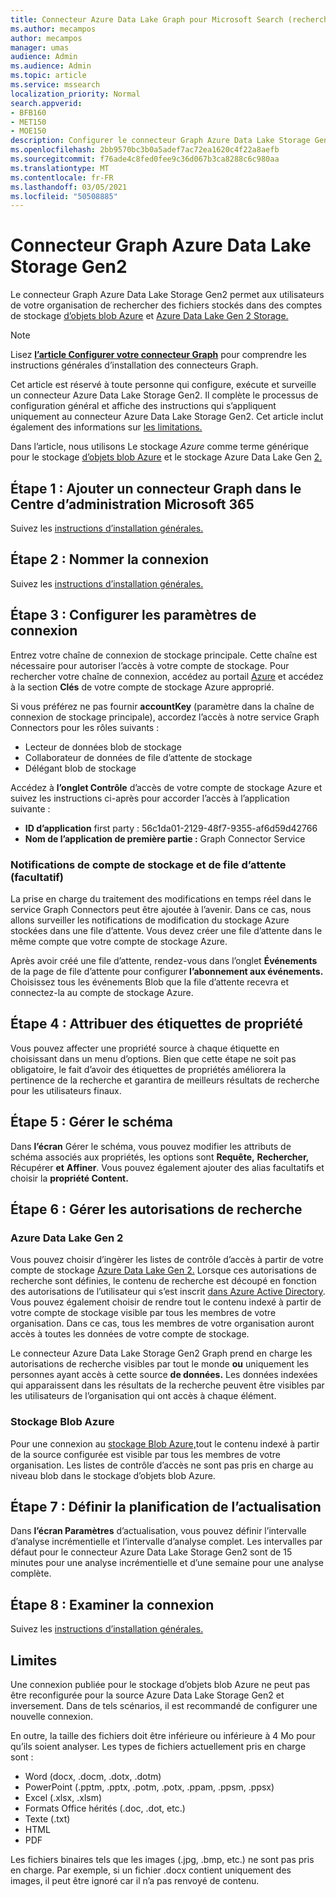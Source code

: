 ```yaml
---
title: Connecteur Azure Data Lake Graph pour Microsoft Search (recherche Microsoft)
ms.author: mecampos
author: mecampos
manager: umas
audience: Admin
ms.audience: Admin
ms.topic: article
ms.service: mssearch
localization_priority: Normal
search.appverid:
- BFB160
- MET150
- MOE150
description: Configurer le connecteur Graph Azure Data Lake Storage Gen2 pour Microsoft Search (recherche Microsoft)
ms.openlocfilehash: 2bb9570bc3b0a5adef7ac72ea1620c4f22a8aefb
ms.sourcegitcommit: f76ade4c8fed0fee9c36d067b3ca8288c6c980aa
ms.translationtype: MT
ms.contentlocale: fr-FR
ms.lasthandoff: 03/05/2021
ms.locfileid: "50508885"
---
```

<!---Previous ms.author: monaray --->

# <a name="azure-data-lake-storage-gen2-graph-connector"></a>Connecteur Graph Azure Data Lake Storage Gen2

Le connecteur Graph Azure Data Lake Storage Gen2 permet aux utilisateurs de votre organisation de rechercher des fichiers stockés dans des comptes de stockage [d’objets blob Azure](https://docs.microsoft.com/azure/storage/blobs/storage-blobs-introduction) et [Azure Data Lake Gen 2 Storage.](https://docs.microsoft.com/azure/storage/blobs/data-lake-storage-introduction)

> [!NOTE]
> Lisez [**l’article Configurer votre connecteur Graph**](configure-connector.md) pour comprendre les instructions générales d’installation des connecteurs Graph.

Cet article est réservé à toute personne qui configure, exécute et surveille un connecteur Azure Data Lake Storage Gen2. Il complète le processus de configuration général et affiche des instructions qui s’appliquent uniquement au connecteur Azure Data Lake Storage Gen2. Cet article inclut également des informations sur [les limitations.](#limitations)

Dans l’article, nous utilisons Le stockage *Azure* comme terme générique pour le stockage [d’objets blob Azure](https://docs.microsoft.com/azure/storage/blobs/storage-blobs-introduction) et le stockage Azure Data Lake Gen [2.](https://docs.microsoft.com/azure/storage/blobs/data-lake-storage-introduction)

## <a name="step-1-add-a-graph-connector-in-the-microsoft-365-admin-center"></a>Étape 1 : Ajouter un connecteur Graph dans le Centre d’administration Microsoft 365

Suivez les [instructions d’installation générales.](https://docs.microsoft.com/microsoftsearch/configure-connector)
<!---If the above phrase does not apply, delete it and insert specific details for your data source that are different from general setup instructions.-->

## <a name="step-2-name-the-connection"></a>Étape 2 : Nommer la connexion

Suivez les [instructions d’installation générales.](https://docs.microsoft.com/microsoftsearch/configure-connector)
<!---If the above phrase does not apply, delete it and insert specific details for your data source that are different from general setup instructions.-->

## <a name="step-3-configure-the-connection-settings"></a>Étape 3 : Configurer les paramètres de connexion

Entrez votre chaîne de connexion de stockage principale. Cette chaîne est nécessaire pour autoriser l’accès à votre compte de stockage. Pour rechercher votre chaîne de connexion, accédez au portail [Azure](https://ms.portal.azure.com/#home) et accédez à la section **Clés** de votre compte de stockage Azure approprié.

Si vous préférez ne pas fournir **accountKey** (paramètre dans la chaîne de connexion de stockage principale), accordez l’accès à notre service Graph Connectors pour les rôles suivants :

* Lecteur de données blob de stockage
* Collaborateur de données de file d’attente de stockage
* Délégant blob de stockage

Accédez à **l’onglet Contrôle** d’accès de votre compte de stockage Azure et suivez les instructions ci-après pour accorder l’accès à l’application suivante :

* **ID d’application** first party : 56c1da01-2129-48f7-9355-af6d59d42766
* **Nom de l’application de première partie :** Graph Connector Service

### <a name="storage-account-and-queue-notifications-optional"></a>Notifications de compte de stockage et de file d’attente (facultatif)

La prise en charge du traitement des modifications en temps réel dans le service Graph Connectors peut être ajoutée à l’avenir. Dans ce cas, nous allons surveiller les notifications de modification du stockage Azure stockées dans une file d’attente. Vous devez créer une file d’attente dans le même compte que votre compte de stockage Azure.

Après avoir créé une file d’attente, rendez-vous dans l’onglet **Événements** de la page de file d’attente pour configurer **l’abonnement aux événements.** Choisissez tous les événements Blob que la file d’attente recevra et connectez-la au compte de stockage Azure.

## <a name="step-4-assign-property-labels"></a>Étape 4 : Attribuer des étiquettes de propriété

Vous pouvez affecter une propriété source à chaque étiquette en choisissant dans un menu d’options. Bien que cette étape ne soit pas obligatoire, le fait d’avoir des étiquettes de propriétés améliorera la pertinence de la recherche et garantira de meilleurs résultats de recherche pour les utilisateurs finaux.

## <a name="step-5-manage-schema"></a>Étape 5 : Gérer le schéma

Dans **l’écran** Gérer le schéma, vous pouvez modifier les attributs de schéma associés aux propriétés, les options sont **Requête,** **Rechercher,** Récupérer **et** **Affiner**. Vous pouvez également ajouter des alias facultatifs et choisir la **propriété Content.**

## <a name="step-6-manage-search-permissions"></a>Étape 6 : Gérer les autorisations de recherche

### <a name="azure-data-lake-gen-2"></a>Azure Data Lake Gen 2

Vous pouvez choisir d’ingèrer les listes de contrôle d’accès à partir de votre compte de stockage [Azure Data Lake Gen 2.](https://docs.microsoft.com/azure/storage/blobs/data-lake-storage-introduction) Lorsque ces autorisations de recherche sont définies, le contenu de recherche est découpé en fonction des autorisations de l’utilisateur qui s’est inscrit [dans Azure Active Directory](https://docs.microsoft.com/azure/active-directory/). Vous pouvez également choisir de rendre tout le contenu indexé à partir de votre compte de stockage visible par tous les membres de votre organisation. Dans ce cas, tous les membres de votre organisation auront accès à toutes les données de votre compte de stockage.

Le connecteur Azure Data Lake Storage Gen2 Graph prend en charge les autorisations de recherche visibles par tout le monde **ou** uniquement les personnes ayant accès à cette source **de données.** Les données indexées qui apparaissent dans les résultats de la recherche peuvent être visibles par les utilisateurs de l’organisation qui ont accès à chaque élément.

### <a name="azure-blob-storage"></a>Stockage Blob Azure

Pour une connexion au [stockage Blob Azure,](https://docs.microsoft.com/azure/storage/blobs/storage-blobs-introduction)tout le contenu indexé à partir de la source configurée est visible par tous les membres de votre organisation. Les listes de contrôle d’accès ne sont pas pris en charge au niveau blob dans le stockage d’objets blob Azure.

## <a name="step-7-set-the-refresh-schedule"></a>Étape 7 : Définir la planification de l’actualisation

Dans **l’écran Paramètres** d’actualisation, vous pouvez définir l’intervalle d’analyse incrémentielle et l’intervalle d’analyse complet. Les intervalles par défaut pour le connecteur Azure Data Lake Storage Gen2 sont de 15 minutes pour une analyse incrémentielle et d’une semaine pour une analyse complète.

## <a name="step-8-review-connection"></a>Étape 8 : Examiner la connexion

Suivez les [instructions d’installation générales.](https://docs.microsoft.com/microsoftsearch/configure-connector)
<!---If the above phrase does not apply, delete it and insert specific details for your data source that are different from general setup instructions.-->

<!---## Troubleshooting-->
<!---Insert troubleshooting recommendations for this data source-->

## <a name="limitations"></a>Limites

Une connexion publiée pour le stockage d’objets blob Azure ne peut pas être reconfigurée pour la source Azure Data Lake Storage Gen2 et inversement. Dans de tels scénarios, il est recommandé de configurer une nouvelle connexion.

En outre, la taille des fichiers doit être inférieure ou inférieure à 4 Mo pour qu’ils soient analyser. Les types de fichiers actuellement pris en charge sont :

* Word (docx, .docm, .dotx, .dotm)
* PowerPoint (.pptm, .pptx, .potm, .potx, .ppam, .ppsm, .ppsx)
* Excel (.xlsx, .xlsm)
* Formats Office hérités (.doc, .dot, etc.)
* Texte (.txt)
* HTML
* PDF

Les fichiers binaires tels que les images (.jpg, .bmp, etc.) ne sont pas pris en charge. Par exemple, si un fichier .docx contient uniquement des images, il peut être ignoré car il n’a pas renvoyé de contenu.

